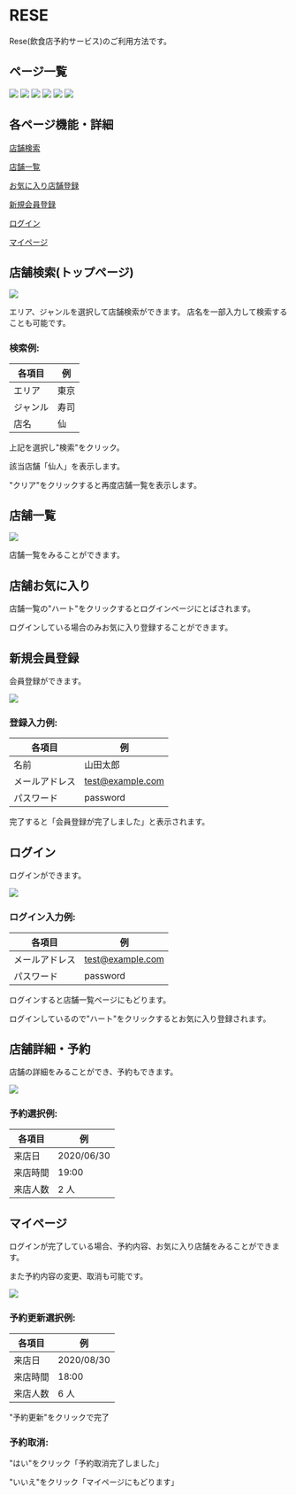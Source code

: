 # RESE

Rese(飲食店予約サービス)のご利用方法です。

## ページ一覧

<img src="./src/assets/スクリーンショット (20).png">
<img src="./src/assets/スクリーンショット (13).png">
<img src="./src/assets/スクリーンショット (18).png">
<img src="./src/assets/スクリーンショット (16).png">
<img src="./src/assets/スクリーンショット (14).png">
<img src="./src/assets/スクリーンショット (17).png">

## 各ページ機能・詳細

[店舗検索](#seach)

[店舗一覧](#list)

[お気に入り店舗登録](#favorite)

[新規会員登録](#register)

[ログイン](#login)

[マイページ](#mypage)

## 店舗検索(トップページ)<a id=seach></a>

<img src="./src/assets/スクリーンショット (15).png">

エリア、ジャンルを選択して店舗検索ができます。
店名を一部入力して検索することも可能です。

### 検索例:

| 各項目   | 例   |
| -------- | ---- |
| エリア   | 東京 |
| ジャンル | 寿司 |
| 店名     | 仙   |

上記を選択し"検索"をクリック。

該当店舗「仙人」を表示します。

"クリア"をクリックすると再度店舗一覧を表示します。

## 店舗一覧<a id=list></a>

<img src="./src/assets/スクリーンショット (13).png">

店舗一覧をみることができます。

## 店舗お気に入り<a id=favorite></a>

店舗一覧の"ハート"をクリックするとログインページにとばされます。

ログインしている場合のみお気に入り登録することができます。

## 新規会員登録<a id=register></a>

会員登録ができます。

<img src="./src/assets/スクリーンショット (18).png">

### 登録入力例:

| 各項目         | 例               |
| -------------- | ---------------- |
| 名前           | 山田太郎         |
| メールアドレス | test@example.com |
| パスワード     | password         |

完了すると「会員登録が完了しました」と表示されます。

## ログイン<a id=login></a>

ログインができます。

<img src="./src/assets/スクリーンショット (16).png">

### ログイン入力例:

| 各項目         | 例               |
| -------------- | ---------------- |
| メールアドレス | test@example.com |
| パスワード     | password         |

ログインすると店舗一覧ページにもどります。

ログインしているので"ハート"をクリックするとお気に入り登録されます。

## 店舗詳細・予約<a id=booking></a>

店舗の詳細をみることができ、予約もできます。

<img src="./src/assets/スクリーンショット (14).png">

### 予約選択例:

| 各項目   | 例         |
| -------- | ---------- |
| 来店日   | 2020/06/30 |
| 来店時間 | 19:00      |
| 来店人数 | 2 人       |

## マイページ<a id=mypage></a>

ログインが完了している場合、予約内容、お気に入り店舗をみることができます。

また予約内容の変更、取消も可能です。

<img src="./src/assets/スクリーンショット (17).png">

### 予約更新選択例:

| 各項目   | 例         |
| -------- | ---------- |
| 来店日   | 2020/08/30 |
| 来店時間 | 18:00      |
| 来店人数 | 6 人       |

"予約更新"をクリックで完了

### 予約取消:

"はい"をクリック「予約取消完了しました」

"いいえ"をクリック「マイページにもどります」
